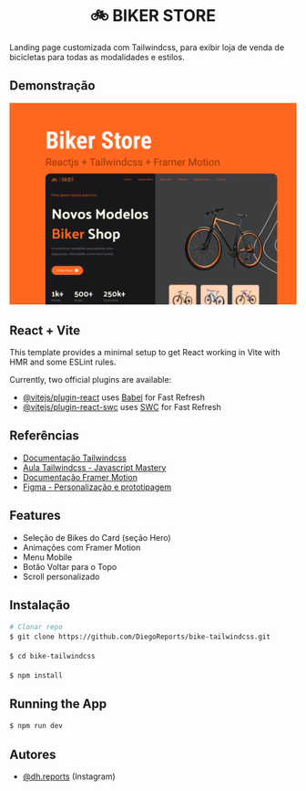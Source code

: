 <h1 align=center>🚲 BIKER STORE</h1>

Landing page customizada com Tailwindcss, para exibir loja de venda de bicicletas para todas as modalidades e estilos.

## Demonstração

![Capa.png](./public/Capa.png)

## React + Vite

This template provides a minimal setup to get React working in Vite with HMR and some ESLint rules.

Currently, two official plugins are available:

- [@vitejs/plugin-react](https://github.com/vitejs/vite-plugin-react/blob/main/packages/plugin-react/README.md) uses [Babel](https://babeljs.io/) for Fast Refresh
- [@vitejs/plugin-react-swc](https://github.com/vitejs/vite-plugin-react-swc) uses [SWC](https://swc.rs/) for Fast Refresh

## Referências

- [Documentação Tailwindcss](https://tailwindcss.com/doc)
- [Aula Tailwindcss - Javascript Mastery](https://www.youtube.com/watch?v=tS7upsfuxmo)
- [Documentação Framer Motion](https://www.framer.com/motion)
- [Figma - Personalização e prototipagem](https://www.figma.com/)

## Features

- Seleção de Bikes do Card (seção Hero)
- Animações com Framer Motion
- Menu Mobile
- Botão Voltar para o Topo
- Scroll personalizado

## Instalação

```bash
# Clonar repo
$ git clone https://github.com/DiegoReports/bike-tailwindcss.git

$ cd bike-tailwindcss

$ npm install
```

## Running the App

```bash
$ npm run dev
```

## Autores

- [@dh.reports](https://www.instagram.com/dh.reports) (Instagram)
